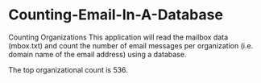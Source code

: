 # Counting-Email-In-A-Database
Counting Organizations This application will read the mailbox data (mbox.txt) and count the number of email messages per organization (i.e. domain name of the email address) using a database.



The top organizational count is 536.
